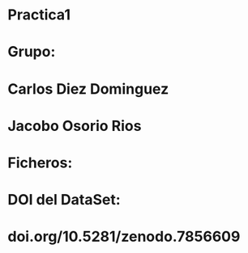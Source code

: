 # Practica1

# Grupo:

#    Carlos Diez Dominguez
#    Jacobo Osorio Rios

# Ficheros:

#
#

# DOI del DataSet: 

#    doi.org/10.5281/zenodo.7856609
